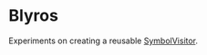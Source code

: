 # Blyros

Experiments on creating a reusable [SymbolVisitor](https://docs.microsoft.com/en-us/dotnet/api/microsoft.codeanalysis.symbolvisitor?view=roslyn-dotnet).
